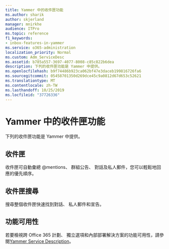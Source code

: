```yaml
---
title: Yammer 中的收件匣功能
ms.author: sharik
author: skjerland
manager: mnirkhe
audience: ITPro
ms.topic: reference
f1_keywords:
- inbox-features-in-yammer
ms.service: o365-administration
localization_priority: Normal
ms.custom: Adm_ServiceDesc
ms.assetid: b785a557-3697-4077-8008-c85c822b6dea
description: 下列的收件匣功能是 Yammer 中提供。
ms.openlocfilehash: b9f74486b923ca062bf47e3daceb199816726fa6
ms.sourcegitcommit: 05458701350d269dce45c9a0812d67d653c52621
ms.translationtype: MT
ms.contentlocale: zh-TW
ms.lasthandoff: 10/25/2019
ms.locfileid: "37726336"
---
```

# <a name="inbox-features-in-yammer"></a>Yammer 中的收件匣功能

下列的收件匣功能是 Yammer 中提供。
  
## <a name="inbox"></a>收件匣

收件匣可自動彙總 @mentions、 群組公告、 對話及私人郵件，您可以輕鬆地回應的優先順序。
  
## <a name="inbox-search"></a>收件匣搜尋

搜尋整個收件匣快速找到對話、 私人郵件和宣告。
  
## <a name="feature-availability"></a>功能可用性

若要檢視跨 Office 365 計劃、 獨立選項和內部部署解決方案的功能可用性，請參閱[Yammer Service Description](yammer-service-description.md)。
  

